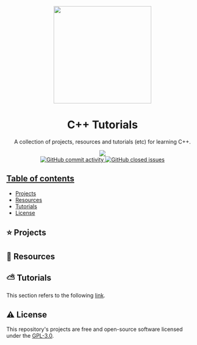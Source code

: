 <p align="center">
  <img width="auto" height="256px" src="https://images.velog.io/images/seungju0000/post/207bbbce-edba-4742-a420-923b54fd2286/img%20(1).png">
</p>

<h1 align="center">C++ Tutorials</h1>

<p align="center">
    A collection of projects, resources and tutorials (etc) for learning C++.
</p>

<p align="center">
    <a title="License GNU" href="https://github.com/enfycius/cpp/blob/main/LICENSE"><img src="https://img.shields.io/badge/license-GPL v3-blue?style=flat-square"> <br>
    <img alt="GitHub commit activity" src="https://img.shields.io/github/commit-activity/m/enfycius/cpp"/>
    <img alt="GitHub closed issues" src="https://img.shields.io/github/issues-closed/enfycius/cpp"/>
</p>

## Table of contents

  * [Projects](#)
  * [Resources](#)
  * [Tutorials](#)
  * [License](#)

## :star: Projects

## :seedling: Resources

## :partly_sunny: Tutorials

This section refers to the following [link](https://enfycius.github.io/_enfycius/docs/C++/intro).

## :warning: License

This repository's projects are free and open-source software licensed under the [GPL-3.0](https://github.com/enfycius/cpp/blob/master/LICENSE).